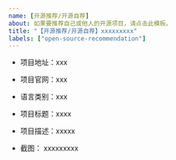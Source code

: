 ```yaml
---
name: [开源推荐/开源自荐]
about: 如果要推荐自己或他人的开源项目，请点击此模板。
title: "【开源推荐/开源自荐】xxxxxxxxx"
labels: ["open-source-recommendation"]
---
```



<!-- 请尽量按照如下规范提交信息，以便管理员审核。 -->
<!-- 点击上方 “Preview” 立刻查看提交的内容 -->

<!-- 填写github项目地址 -->
- 项目地址：xxx

<!-- 填写项目官网(可选) -->
- 项目官网：xxx

<!-- 填写项目语言类别 -->
- 语言类别：xxx

<!-- 填写项目标题 -->
- 项目标题：xxxx

<!-- 填写项目描述 -->
- 项目描述：xxxxx

<!-- 项目示例，截图(可选) -->
- 截图： xxxxxxxxx